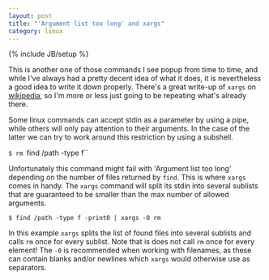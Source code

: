 ```yaml
---
layout: post
title: "'Argument list too long' and xargs"
category: linux
---
```

{% include JB/setup %}

This is another one of those commands I see popup from time to time, and while I've always had a pretty decent idea of what it does, it is nevertheless a good idea to write it down properly. There's a great write-up of `xargs` on [wikipedia](http://en.wikipedia.org/wiki/Xargs), so I'm more or less just going to be repeating what's already there.

Some linux commands can accept stdin as a parameter by using a pipe, while others will only pay attention to their arguments. In the case of the latter we can try to work around this restriction by using a subshell.

`$ rm `find /path -type f``

Unfortunately this command might fail with 'Argument list too long' depending on the number of files returned by `find`. This is where `xargs` comes in handy. The `xargs` command will split its stdin into several sublists that are guaranteed to be smaller than the max number of allowed arguments.

`$ find /path -type f -print0 | xargs -0 rm`

In this example `xargs` splits the list of found files into several sublists and calls `rm` once for every sublist. Note that is does not call `rm` once for every element! The `-0` is recommended when working with filenames, as these can contain blanks and/or newlines which `xargs` would otherwise use as separators.
